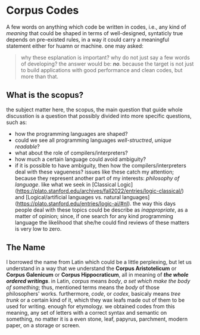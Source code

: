 # Corpus Codes
A few words on anything which code be written in codes, i.e., any kind of *meaning* that could be shaped in terms of well-designed, syntaticly true depends on pre-existed rules, in a way it could carry a meaningful statement either for huamn or machine. one may asked:
> why these esplanation is important? why do not just say a few words of developing?
the answer would be: ***no***. because the target is not just to build applications with good performance and clean codes, but more than that.

## What is the **scopus**?
the subject matter here, the scopus, the main question that guide whole discusstion is a question that possibly divided into more specific questions, such as:
- how the programming languages are shaped?
- could we see all programming languages *well-structred*, *unique readable*? 
- what about the role of compilers/interpreters?
- how much a certain language could avoid ambiguity?
- if it is possible to have ambiguity, then how the compilers/interpreters deal with these vagueness?
issues like these catch my attention; because they represent another part of my interests: *philosophy of language*. like what we seek in [Classical Logic] (https://plato.stanford.edu/archives/fall2022/entries/logic-classical/) and [Logical/artificial languages vs. natural languages] (https://plato.stanford.edu/entries/logic-ai/#nl). 
the way this days people deal with these topics could be describe as *inappropriate*, as a matter of opinion; since, if one search for any kind programming language the likelihood that she/he could find reviews of these matters is very low to zero. 

## The Name
I borrowed the name from Latin which could be a little perplexing, but let us understand in a way that we understand the **Corpus Aristotelicum** or **Corpus Galenicum** or **Corpus Hippocraticum**, all in meaning of ***the whole ordered writings***. in Latin, *corpus* means *body*, *a set which make the body of something*; thus, mentioned terms means the *body* of those philosophers' works. furthermore, *code*, or *codex*, basicaly means *tree trunk* or a certain kind of it, which they wax leafs made out of them to be used for writing. enough for etymology. we obtained codes from this meaning, any set of letters with a correct syntax and semantic on something, no matter it is a even stone, leaf, papyrus, parchment, modern paper, on a storage or screen.

